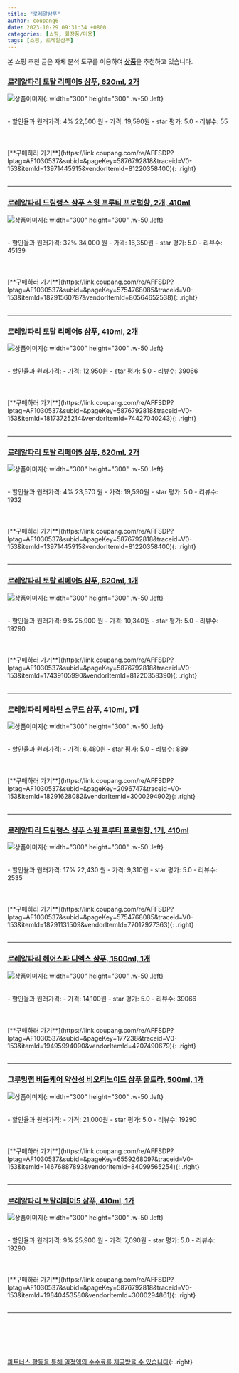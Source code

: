 ```yaml
---
title: "로레알샴푸"
author: coupang6
date: 2023-10-29 09:31:34 +0800
categories: [쇼핑, 화장품/미용]
tags: [쇼핑, 로레알샴푸]
---
```


본 쇼핑 추천 글은 자체 분석 도구를 이용하여 [**상품**](https://link.coupang.com/a/bao1ui)을 추천하고 있습니다.

### [로레알파리 토탈 리페어5 샴푸, 620ml, 2개](https://link.coupang.com/re/AFFSDP?lptag=AF1030537&subid=&pageKey=5876792818&traceid=V0-153&itemId=13971445915&vendorItemId=81220358400)

![상품이미지](https://thumbnail6.coupangcdn.com/thumbnails/remote/230x230ex/image/retail/images/2516887703783905-b435db9d-cc0e-4f48-8049-de21c6fe21cb.jpg){: width="300" height="300" .w-50 .left}


<br>
- 할인율과 원래가격: 4%  22,500   원
- 가격: 19,590원
- star 평가: 5.0
- 리뷰수: 55
<br>
<br>
<br>
<br>
[**구매하러 가기**](https://link.coupang.com/re/AFFSDP?lptag=AF1030537&subid=&pageKey=5876792818&traceid=V0-153&itemId=13971445915&vendorItemId=81220358400){: .right}
<br>
<br>

---

### [로레알파리 드림랭스 샴푸 스윗 프루티 프로럴향, 2개, 410ml](https://link.coupang.com/re/AFFSDP?lptag=AF1030537&subid=&pageKey=5754768085&traceid=V0-153&itemId=18291560787&vendorItemId=80564652538)

![상품이미지](https://thumbnail6.coupangcdn.com/thumbnails/remote/230x230ex/image/retail/images/4946442459796877-95e12434-70b4-4a3c-8f00-1f80c1f2aa08.jpg){: width="300" height="300" .w-50 .left}


<br>
- 할인율과 원래가격: 32%  34,000   원
- 가격: 16,350원
- star 평가: 5.0
- 리뷰수: 45139
<br>
<br>
<br>
<br>
[**구매하러 가기**](https://link.coupang.com/re/AFFSDP?lptag=AF1030537&subid=&pageKey=5754768085&traceid=V0-153&itemId=18291560787&vendorItemId=80564652538){: .right}
<br>
<br>

---

### [로레알파리 토탈 리페어5 샴푸, 410ml, 2개](https://link.coupang.com/re/AFFSDP?lptag=AF1030537&subid=&pageKey=5876792818&traceid=V0-153&itemId=18173725214&vendorItemId=74427040243)

![상품이미지](https://thumbnail8.coupangcdn.com/thumbnails/remote/230x230ex/image/retail/images/1280838358206043-aba2f6e0-4497-4c09-b0b8-5ddee21a3594.jpg){: width="300" height="300" .w-50 .left}


<br>
- 할인율과 원래가격: 
- 가격: 12,950원
- star 평가: 5.0
- 리뷰수: 39066
<br>
<br>
<br>
<br>
[**구매하러 가기**](https://link.coupang.com/re/AFFSDP?lptag=AF1030537&subid=&pageKey=5876792818&traceid=V0-153&itemId=18173725214&vendorItemId=74427040243){: .right}
<br>
<br>

---

### [로레알파리 토탈 리페어5 샴푸, 620ml, 2개](https://link.coupang.com/re/AFFSDP?lptag=AF1030537&subid=&pageKey=5876792818&traceid=V0-153&itemId=13971445915&vendorItemId=81220358400)

![상품이미지](https://thumbnail6.coupangcdn.com/thumbnails/remote/230x230ex/image/retail/images/2516887703783905-b435db9d-cc0e-4f48-8049-de21c6fe21cb.jpg){: width="300" height="300" .w-50 .left}


<br>
- 할인율과 원래가격: 4%  23,570   원
- 가격: 19,590원
- star 평가: 5.0
- 리뷰수: 1932
<br>
<br>
<br>
<br>
[**구매하러 가기**](https://link.coupang.com/re/AFFSDP?lptag=AF1030537&subid=&pageKey=5876792818&traceid=V0-153&itemId=13971445915&vendorItemId=81220358400){: .right}
<br>
<br>

---

### [로레알파리 토탈 리페어5 샴푸, 620ml, 1개](https://link.coupang.com/re/AFFSDP?lptag=AF1030537&subid=&pageKey=5876792818&traceid=V0-153&itemId=17439105990&vendorItemId=81220358390)

![상품이미지](https://thumbnail9.coupangcdn.com/thumbnails/remote/230x230ex/image/rs_quotation_api/z5mkownf/cd5e5bcfa1284c15ae79a6294c749f13.jpg){: width="300" height="300" .w-50 .left}


<br>
- 할인율과 원래가격: 9%  25,900   원
- 가격: 10,340원
- star 평가: 5.0
- 리뷰수: 19290
<br>
<br>
<br>
<br>
[**구매하러 가기**](https://link.coupang.com/re/AFFSDP?lptag=AF1030537&subid=&pageKey=5876792818&traceid=V0-153&itemId=17439105990&vendorItemId=81220358390){: .right}
<br>
<br>

---

### [로레알파리 케라틴 스무드 샴푸, 410ml, 1개](https://link.coupang.com/re/AFFSDP?lptag=AF1030537&subid=&pageKey=2096747&traceid=V0-153&itemId=18291628082&vendorItemId=3000294902)

![상품이미지](https://thumbnail10.coupangcdn.com/thumbnails/remote/230x230ex/image/product/image/vendoritem/2019/03/13/3000294902/680c5390-00c0-41ce-bb41-7db4e15fde83.jpg){: width="300" height="300" .w-50 .left}


<br>
- 할인율과 원래가격: 
- 가격: 6,480원
- star 평가: 5.0
- 리뷰수: 889
<br>
<br>
<br>
<br>
[**구매하러 가기**](https://link.coupang.com/re/AFFSDP?lptag=AF1030537&subid=&pageKey=2096747&traceid=V0-153&itemId=18291628082&vendorItemId=3000294902){: .right}
<br>
<br>

---

### [로레알파리 드림랭스 샴푸 스윗 프루티 프로럴향, 1개, 410ml](https://link.coupang.com/re/AFFSDP?lptag=AF1030537&subid=&pageKey=5754768085&traceid=V0-153&itemId=18291131509&vendorItemId=77012927363)

![상품이미지](https://thumbnail10.coupangcdn.com/thumbnails/remote/230x230ex/image/retail/images/1237531889299492-a951e122-6149-4189-9c0a-6a1826992535.jpg){: width="300" height="300" .w-50 .left}


<br>
- 할인율과 원래가격: 17%  22,430   원
- 가격: 9,310원
- star 평가: 5.0
- 리뷰수: 2535
<br>
<br>
<br>
<br>
[**구매하러 가기**](https://link.coupang.com/re/AFFSDP?lptag=AF1030537&subid=&pageKey=5754768085&traceid=V0-153&itemId=18291131509&vendorItemId=77012927363){: .right}
<br>
<br>

---

### [로레알파리 헤어스파 디엑스 샴푸, 1500ml, 1개](https://link.coupang.com/re/AFFSDP?lptag=AF1030537&subid=&pageKey=177238&traceid=V0-153&itemId=19495994090&vendorItemId=4207490679)

![상품이미지](https://thumbnail6.coupangcdn.com/thumbnails/remote/230x230ex/image/vendor_inventory/images/2018/11/28/14/1/4255cd88-995e-40eb-b472-6d8f4f4cb62d.jpg){: width="300" height="300" .w-50 .left}


<br>
- 할인율과 원래가격: 
- 가격: 14,100원
- star 평가: 5.0
- 리뷰수: 39066
<br>
<br>
<br>
<br>
[**구매하러 가기**](https://link.coupang.com/re/AFFSDP?lptag=AF1030537&subid=&pageKey=177238&traceid=V0-153&itemId=19495994090&vendorItemId=4207490679){: .right}
<br>
<br>

---

### [그루밍랩 비듬케어 약산성 비오티노이드 샴푸 울트라, 500ml, 1개](https://link.coupang.com/re/AFFSDP?lptag=AF1030537&subid=&pageKey=6559268097&traceid=V0-153&itemId=14676887893&vendorItemId=84099565254)

![상품이미지](https://thumbnail10.coupangcdn.com/thumbnails/remote/230x230ex/image/retail/images/4947151206058961-402f6704-acbc-4d89-8325-431766414fa3.jpg){: width="300" height="300" .w-50 .left}


<br>
- 할인율과 원래가격: 
- 가격: 21,000원
- star 평가: 5.0
- 리뷰수: 19290
<br>
<br>
<br>
<br>
[**구매하러 가기**](https://link.coupang.com/re/AFFSDP?lptag=AF1030537&subid=&pageKey=6559268097&traceid=V0-153&itemId=14676887893&vendorItemId=84099565254){: .right}
<br>
<br>

---

### [로레알파리 토탈리페어5 샴푸, 410ml, 1개](https://link.coupang.com/re/AFFSDP?lptag=AF1030537&subid=&pageKey=5876792818&traceid=V0-153&itemId=19840453580&vendorItemId=3000294861)

![상품이미지](https://thumbnail9.coupangcdn.com/thumbnails/remote/230x230ex/image/retail/images/1221514085587607-531e3e4a-d3e1-4aa1-94ce-36fe6cd63e95.jpg){: width="300" height="300" .w-50 .left}


<br>
- 할인율과 원래가격: 9%  25,900   원
- 가격: 7,090원
- star 평가: 5.0
- 리뷰수: 19290
<br>
<br>
<br>
<br>
[**구매하러 가기**](https://link.coupang.com/re/AFFSDP?lptag=AF1030537&subid=&pageKey=5876792818&traceid=V0-153&itemId=19840453580&vendorItemId=3000294861){: .right}
<br>
<br>

---
<br><br><br><br><br> [파트너스 활동을 통해 일정액의 수수료를 제공받을 수 있습니다](https://link.coupang.com/a/bao1ui){: .right}